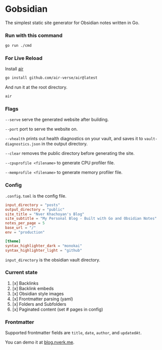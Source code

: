 # Gobsidian

The simplest static site generator for Obsidian notes written in Go.

### Run with this command

```bash
go run ./cmd
```

### For Live Reload

Install [air](https://github.com/air-verse/air)

```bash
go install github.com/air-verse/air@latest
```

And run it at the root directory.

```bash
air
```

### Flags

`--serve` serve the generated website after building.

`--port` port to serve the website on.

`--vhealth` prints out health diagnostics on your vault, and saves it to `vault-diagnostics.json` in the output directory.

`--clear` removes the public directory before generating the site.

`--cpuprofile <filename>` to generate CPU profiler file.

`--memprofile <filename>` to generate memory profiler file.

### Config

`.config.toml` is the config file.

```toml
input_directory = "posts"
output_directory = "public"
site_title = "Nver Khachoyan's Blog"
site_subtitle = "My Personal Blog - Built with Go and Obsidian Notes"
notes_per_page = 5
base_url = "/"
env = "production"

[theme]
syntax_highlighter_dark = "monokai"
syntax_highlighter_light = "github"
```

`input_directory` is the obsidian vault directory.

### Current state

1. [x] Backlinks
2. [x] Backlink embeds
3. [x] Obsidian style images
4. [x] Frontmatter parsing (yaml)
5. [x] Folders and Subfolders
6. [x] Paginated content (set # pages in config)

### Frontmatter

Supported frontmatter fields are `title`, `date`, `author`, and `updatedAt`.

You can demo it at [blog.nverk.me](https://blog.nverk.me/).
